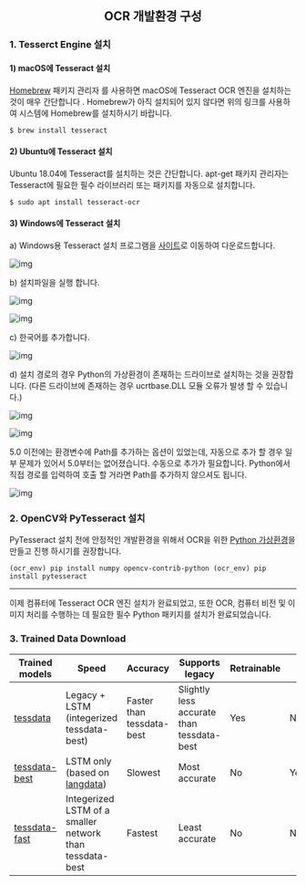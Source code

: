 <h2 align="center">
OCR 개발환경 구성
</h2>

### **1. Tesserct Engine 설치**

#### **1) macOS에 Tesseract 설치**

[Homebrew](https://brew.sh/) 패키지 관리자 를 사용하면 macOS에 Tesseract OCR 엔진을 설치하는 것이 매우 간단합니다 . Homebrew가 아직 설치되어 있지 않다면 위의 링크를 사용하여 시스템에 Homebrew를 설치하시기 바랍니다.

```
$ brew install tesseract
```

#### **2) Ubuntu에 Tesseract 설치**

Ubuntu 18.04에 Tesseract를 설치하는 것은 간단합니다. apt-get 패키지 관리자는 Tesseract에 필요한 필수 라이브러리 또는 패키지를 자동으로 설치합니다.

```
$ sudo apt install tesseract-ocr
```

#### **3) Windows에 Tesseract 설치**

a) Windows용 Tesseract 설치 프로그램을 [사이트](https://github.com/UB-Mannheim/tesseract/wiki)로 이동하여 다운로드합니다.

![img](https://blog.kakaocdn.net/dn/5laOo/btrnN1hiIsq/LAbbs4toWwuf5UDTPU0yo1/img.png)

b) 설치파일을 실행 합니다.

![img](https://blog.kakaocdn.net/dn/di4fyE/btrnLIbe3Z0/tN0TktKk2mx7ytMj7Av6lk/img.png)

![img](https://blog.kakaocdn.net/dn/p8dlj/btrnCQ2yOgH/qzQaDg0eBawHcqZD3R7RGK/img.png)

c) 한국어를 추가합니다.

![img](https://blog.kakaocdn.net/dn/dx63Dm/btrnBzULJ6M/ks8G3Zxv2Ne1hM9ueMHkok/img.png)

d) 설치 경로의 경우 Python의 가상환경이 존재하는 드라이브로 설치하는 것을 권장합니다. (다른 드라이브에 존재하는 경우 ucrtbase.DLL 모듈 오류가 발생 할 수 있습니다.)

![img](https://blog.kakaocdn.net/dn/bBKe6A/btrnGk3hmYK/U8KQCeT7BNW8Gib4gIR60K/img.png)

![img](https://blog.kakaocdn.net/dn/bJWknl/btrnEJIGVJl/vsZ9IT4RNdFZQXLeslQmO1/img.png)

5.0 이전에는 환경변수에 Path를 추가하는 옵션이 있었는데, 자동으로 추가 할 경우 일부 문제가 있어서 5.0부터는 없어졌습니다. 수동으로 추가가 필요합니다. Python에서 직접 경로를 입력하여 호출 할 거라면 Path를 추가하지 않으셔도 됩니다.

![img](https://blog.kakaocdn.net/dn/bLYqZA/btrnCPCDeZd/hmYNTthkieR91xd4AWXyy1/img.png)

### **2. OpenCV와 PyTesseract 설치**

PyTesseract 설치 전에 안정적인 개발환경을 위해서 OCR을 위한 [Python 가상환경](https://yunwoong.tistory.com/3?category=839341)을 만들고 진행 하시기를 권장합니다.

```
(ocr_env) pip install numpy opencv-contrib-python (ocr_env) pip install pytesseract
```

------

이제 컴퓨터에 Tesseract OCR 엔진 설치가 완료되었고, 또한 OCR, 컴퓨터 비전 및 이미지 처리를 수행하는 데 필요한 필수 Python 패키지를 설치가 완료되었습니다.

### **3. Trained Data Download**

| **Trained models**                                           | **Speed**                                                    | **Accuracy**              | **Supports legacy**                       | **Retrainable** |      |
| ------------------------------------------------------------ | ------------------------------------------------------------ | ------------------------- | ----------------------------------------- | --------------- | ---- |
| [tessdata](https://github.com/tesseract-ocr/tessdata)        | Legacy + LSTM (integerized tessdata-best)                    | Faster than tessdata-best | Slightly less accurate than tessdata-best | Yes             | No   |
| [tessdata-best](https://github.com/tesseract-ocr/tessdata_best) | LSTM only (based on [langdata](https://github.com/tesseract-ocr/langdata)) | Slowest                   | Most accurate                             | No              | Yes  |
| [tessdata-fast](https://github.com/tesseract-ocr/tessdata_fast) | Integerized LSTM of a smaller network than tessdata-best     | Fastest                   | Least accurate                            | No              | No   |